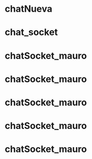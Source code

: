 # chatNueva
# chat_socket
# chatSocket_mauro
# chatSocket_mauro
# chatSocket_mauro
# chatSocket_mauro
# chatSocket_mauro
